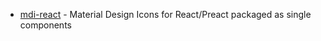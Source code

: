 - [mdi-react](https://github.com/levrik/mdi-react) - Material Design Icons for React/Preact packaged as single components
